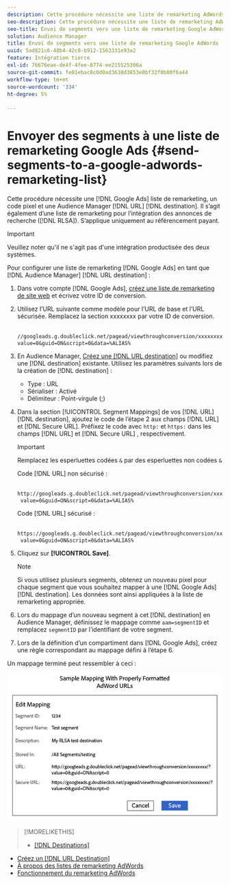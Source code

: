 ```yaml
---
description: Cette procédure nécessite une liste de remarketing AdWords, un code de pixel et une destination d’URL d’Audience Manager. Il est également connu sous le nom de liste de remarketing pour l’intégration des annonces de recherche (RLSA). S’applique uniquement au référencement payant.
seo-description: Cette procédure nécessite une liste de remarketing AdWords, un code de pixel et une destination d’URL d’Audience Manager. Il est également connu sous le nom de liste de remarketing pour l’intégration des annonces de recherche (RLSA). S’applique uniquement au référencement payant.
seo-title: Envoi de segments vers une liste de remarketing Google AdWords
solution: Audience Manager
title: Envoi de segments vers une liste de remarketing Google AdWords
uuid: 5ad821c6-48b4-42c0-b912-1563331e93a2
feature: Intégration tierce
exl-id: 76676eae-de4f-4fee-8774-ee215525306a
source-git-commit: fe01ebac8c0d0ad3630d3853e0bf32f0b00f6a44
workflow-type: tm+mt
source-wordcount: '334'
ht-degree: 5%

---
```


# Envoyer des segments à une liste de remarketing Google Ads {#send-segments-to-a-google-adwords-remarketing-list}

Cette procédure nécessite une [!DNL Google Ads] liste de remarketing, un code pixel et une Audience Manager [!DNL URL] [!DNL destination]. Il s’agit également d’une liste de remarketing pour l’intégration des annonces de recherche ([!DNL RLSA]). S’applique uniquement au référencement payant.

>[!IMPORTANT]
>Veuillez noter qu&#39;il ne s&#39;agit pas d&#39;une intégration productisée des deux systèmes.

Pour configurer une liste de remarketing [!DNL Google Ads] en tant que [!DNL Audience Manager] [!DNL URL destination] :

1. Dans votre compte [!DNL Google Ads], [créez une liste de remarketing de site web](https://support.google.com/adwords/answer/2454064?hl=en) et écrivez votre ID de conversion.
1. Utilisez l’URL suivante comme modèle pour l’URL de base et l’URL sécurisée. Remplacez la section xxxxxxxx par votre ID de conversion.

   ```
    //googleads.g.doubleclick.net/pagead/viewthroughconversion/xxxxxxxx/?value=0&guid=ON&script=0&data=%ALIAS%
   ```

1. En Audience Manager, [Créez une  [!DNL URL destination]](../../features/destinations/create-url-destination.md) ou modifiez une [!DNL destination] existante. Utilisez les paramètres suivants lors de la création de [!DNL destination] :
   * Type : URL
   * Sérialiser : Activé
   * Délimiteur : Point-virgule (;)

1. Dans la section [!UICONTROL Segment Mappings] de vos [!DNL URL] [!DNL destination], ajoutez le code de l’étape 2 aux champs [!DNL URL] et [!DNL Secure URL]. Préfixez le code avec `http:` et `https:` dans les champs [!DNL URL] et [!DNL Secure URL] , respectivement.

   >[!IMPORTANT]
   >
   >Remplacez les esperluettes codées `&` par des esperluettes non codées `&`

   Code [!DNL URL] non sécurisé :

   ```
    http://googleads.g.doubleclick.net/pagead/viewthroughconversion/xxxxxxxx/?
    value=0&guid=ON&script=0&data=%ALIAS%
   ```

   Code [!DNL URL] sécurisé :

   ```
    https://googleads.g.doubleclick.net/pagead/viewthroughconversion/xxxxxxxx/?
    value=0&guid=ON&script=0&data=%ALIAS%
   ```

1. Cliquez sur **[!UICONTROL Save]**.

   >[!NOTE]
   >
   >Si vous utilisez plusieurs segments, obtenez un nouveau pixel pour chaque segment que vous souhaitez mapper à une [!DNL Google Ads] [!DNL destination]. Les données sont ainsi appliquées à la liste de remarketing appropriée.

1. Lors du mappage d’un nouveau segment à cet [!DNL destination] en Audience Manager, définissez le mappage comme `aam=segmentID` et remplacez `segmentID` par l’identifiant de votre segment.
1. Lors de la définition d’un compartiment dans [!DNL Google Ads], créez une règle correspondant au mappage défini à l’étape 6.

Un mappage terminé peut ressembler à ceci :

![](../assets/rlsa_mapping.png)

>[!MORELIKETHIS]
>
>* [[!DNL Destinations]](../../features/destinations/destinations.md)
* [Créez un [!DNL URL Destination]](../../features/destinations/create-url-destination.md)
* [À propos des listes de remarketing AdWords](https://support.google.com/adwords/answer/2472738)
* [Fonctionnement du remarketing AdWords](https://support.google.com/adwords/answer/2454000)

